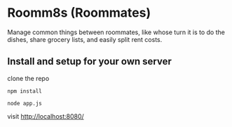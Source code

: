 # Roomm8s (Roommates)

Manage common things between roommates, like whose turn it is to do the
dishes, share grocery lists, and easily split rent costs.

## Install and setup for your own server

clone the repo

```
npm install
```

```
node app.js
```

visit [http://localhost:8080/](http://localhost:8080)
